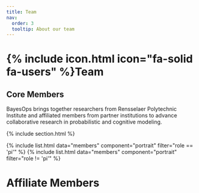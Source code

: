 ```yaml
---
title: Team
nav:
  order: 3
  tooltip: About our team
---
```


# {% include icon.html icon="fa-solid fa-users" %}Team

## Core Members

BayesOps brings together researchers from Rensselaer Polytechnic Institute and affiliated members from partner institutions to advance collaborative research in probabilistic and cognitive modeling. 

{% include section.html %}

{% include list.html data="members" component="portrait" filter="role == 'pi'" %}
{% include list.html data="members" component="portrait" filter="role != 'pi'" %}


# Affiliate Members 
